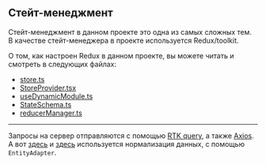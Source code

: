 ## Стейт-менеджмент

Стейт-менеджмент в данном проекте это одна из самых сложных тем.
В качестве стейт-менеджера в проекте используется Redux/toolkit.

О том, как настроен Redux в данном проекте, вы можете читать и смотреть в следующих файлах:

-  [store.ts](/src/app/providers/StoreProvider/config/store.ts)
-  [StoreProvider.tsx](/src/app/providers/StoreProvider/components/StoreProvider.tsx)
-  [useDynamicModule.ts](/src/shared/lib/hooks/useDynamicModule/useDynamicModule.ts)
-  [StateSchema.ts](/src/app/providers/StoreProvider/config/StateSchema.ts)
-  [reducerManager.ts](/src/app/providers/StoreProvider/config/reducerManager.ts)

---

Запросы на сервер отправляются с помощью [RTK query](/src/shared/api/rtkApi.ts), а также [Axios](/src/shared/api/api.ts).
А вот [здесь](/src/widgets/articlesInfiniteList/model/slices/articlesInfiniteListSlice.ts)
и [здесь](/src/features/ArticleCommentsList/model/slice/articleCommentsListSlice.ts)
используется нормализация данных, с помощью `EntityAdapter`.
